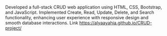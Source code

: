 Developed a full-stack CRUD web application using HTML, CSS, Bootstrap, and JavaScript.
Implemented Create, Read, Update, Delete, and Search functionality, enhancing user experience with responsive design and smooth database interactions.
Link https://alyaayahia.github.io/CRUD-project/
